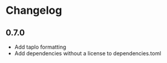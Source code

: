 # Changelog

## 0.7.0

- Add taplo formatting
- Add dependencies without a license to dependencies.toml
